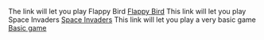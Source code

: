 The link will let you play Flappy Bird
[Flappy Bird](https://script.google.com/macros/s/AKfycbwQmoqS7-ITgcUNm8VCun5goMXN31H1I13BRIiFQK-zCGxSd0uvwqo6smcCK23zjXi5/exec)
This link will let you play Space Invaders
[Space Invaders](https://script.google.com/macros/s/AKfycbyPpNGHskDCk75q-fcAWITGJi2YY9mz-Htck3gq0rPOjG3l5-waIn5Iszcj0CmGRjYk/exec)
This link will let you play a very basic game
[Basic game](https://script.google.com/macros/s/AKfycbzznp1fcjYDyihWTTV9Tr64J5pTc9RA49SalzRD4nHEeCvFgIvkB234LmCJX5WVeB19/exec)
